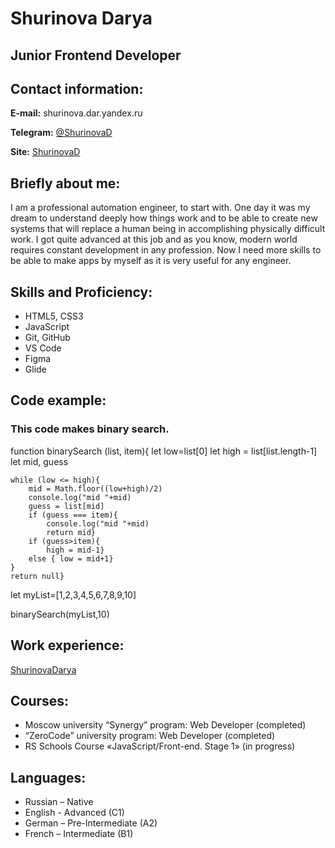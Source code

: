 # Shurinova Darya

## Junior Frontend Developer

## Contact information:
**E-mail:** shurinova.dar.yandex.ru 

**Telegram:** [@ShurinovaD](@ShurinovaD)

**Site:** [ShurinovaD](http://f98315rl.beget.tech/index.html)

## Briefly about me:
I am a professional automation engineer, to start with. One day it was my dream to understand deeply how things work and to be able to create new systems that will replace a human being in accomplishing physically difficult work. I got quite advanced at this job and as you know, modern world requires constant development in any profession. Now  I need more skills to be able to make apps by myself as it is very useful for any engineer. 

## Skills and Proficiency:
*	HTML5, CSS3
*	JavaScript 
*	Git, GitHub
*	VS Code
*	Figma
*	Glide

## Code example:
### This code makes binary search.

function binarySearch (list, item){
    let low=list[0]
    let high = list[list.length-1]
    let mid, guess

    while (low <= high){
        mid = Math.floor((low+high)/2)
        console.log("mid "+mid)
        guess = list[mid]
        if (guess === item){
            console.log("mid "+mid)
            return mid}
        if (guess>item){
            high = mid-1}
        else { low = mid+1}
    }
    return null} 

let myList=[1,2,3,4,5,6,7,8,9,10]

binarySearch(myList,10)

## Work experience:
[ShurinovaDarya](http://f98315rl.beget.tech/index.html)

## Courses:
*	Moscow university “Synergy” program: Web Developer  (completed)
*	“ZeroCode” university program: Web Developer  (completed)
*	RS Schools Course «JavaScript/Front-end. Stage 1» (in progress)

## Languages:
*	Russian – Native
*	English - Advanced (C1)
*	German – Pre-Intermediate (A2)
*	French – Intermediate (B1)



